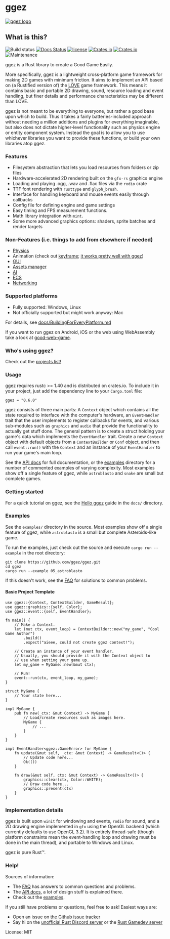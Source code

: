 # ggez

[![ggez logo](docs/ggez-logo-maroon-full.svg)](http://ggez.rs/)

## What is this?

![Build status](https://github.com/ggez/ggez/workflows/CI/badge.svg)
[![Docs Status](https://docs.rs/ggez/badge.svg)](https://docs.rs/ggez)
[![license](https://img.shields.io/badge/license-MIT-blue.svg)](https://github.com/ggez/ggez/blob/master/LICENSE)
[![Crates.io](https://img.shields.io/crates/v/ggez.svg)](https://crates.io/crates/ggez)
[![Crates.io](https://img.shields.io/crates/d/ggez.svg)](https://crates.io/crates/ggez)
![Maintenance](https://img.shields.io/badge/maintenance-actively--maintained-green.svg)

ggez is a Rust library to create a Good Game Easily.

More specifically, ggez is a lightweight cross-platform game framework
for making 2D games with minimum friction.  It aims to implement an
API based on (a Rustified version of) the [LÖVE](https://love2d.org/)
game framework.  This means it contains basic and portable 2D
drawing, sound, resource loading and event handling, but finer details
and performance characteristics may be different than LÖVE.

ggez is not meant to be everything to everyone, but rather a good
base upon which to build.  Thus it takes a fairly
batteries-included approach without needing a million additions
and plugins for everything imaginable, but also does not dictate
higher-level functionality such as physics engine or entity
component system.  Instead the goal is to allow you to use
whichever libraries you want to provide these functions, or build
your own libraries atop ggez.

### Features

* Filesystem abstraction that lets you load resources from folders or zip files
* Hardware-accelerated 2D rendering built on the `gfx-rs` graphics engine
* Loading and playing .ogg, .wav and .flac files via the `rodio` crate
* TTF font rendering with `rusttype` and `glyph_brush`.
* Interface for handling keyboard and mouse events easily through callbacks
* Config file for defining engine and game settings
* Easy timing and FPS measurement functions.
* Math library integration with `mint`.
* Some more advanced graphics options: shaders, sprite batches and render targets

### Non-Features (i.e. things to add from elsewhere if needed)

* [Physics](https://arewegameyet.rs/ecosystem/physics/)
* Animation (check out [keyframe](https://github.com/HannesMann/keyframe); [it works pretty well with ggez](/examples/animation.rs))
* [GUI](https://arewegameyet.rs/ecosystem/ui/)
* [Assets manager](https://github.com/a1phyr/assets_manager)
* [AI](https://arewegameyet.rs/ecosystem/ai/)
* [ECS](https://arewegameyet.rs/ecosystem/ecs/)
* [Networking](https://arewegameyet.rs/ecosystem/networking/)

### Supported platforms

 * Fully supported: Windows, Linux
 * Not officially supported but might work anyway: Mac

For details, see [docs/BuildingForEveryPlatform.md](docs/BuildingForEveryPlatform.md)

If you want to run ggez on Android, iOS or the web using WebAssembly take a look at [good-web-game](https://github.com/not-fl3/good-web-game).

### Who's using ggez?

Check out the [projects list!](docs/Projects.md)

### Usage

ggez requires rustc >= 1.40 and is distributed on
crates.io. To include it in your project, just add the dependency
line to your `Cargo.toml` file:

```
ggez = "0.6.0"
```

ggez consists of three main parts: A `Context` object which
contains all the state required to interface with the computer's
hardware, an `EventHandler` trait that the user implements to
register callbacks for events, and various sub-modules such as
`graphics` and `audio` that provide the functionality to actually
get stuff done.  The general pattern is to create a struct holding
your game's data which implements the `EventHandler` trait.
Create a new `Context` object with default objects from a `ContextBuilder`
or `Conf` object, and then call `event::run()` with
the `Context` and an instance of your `EventHandler` to run your game's
main loop.

See the [API docs](https://docs.rs/ggez/) for full documentation, or the [examples](/examples) directory for a number of commented examples of varying complexity.  Most examples show off
a single feature of ggez, while `astroblasto` and `snake` are small but complete games.

### Getting started

For a quick tutorial on ggez, see the [Hello ggez](https://github.com/ggez/ggez/blob/master/docs/guides/HelloGgez.md) guide in the `docs/` directory.

### Examples

See the `examples/` directory in the source.  Most examples show off
a single feature of ggez, while `astroblasto` is a small  but
complete Asteroids-like game.

To run the examples, just check out the source and execute `cargo run --example`
in the root directory:

```
git clone https://github.com/ggez/ggez.git
cd ggez
cargo run --example 05_astroblasto
```

If this doesn't work, see the
[FAQ](https://github.com/ggez/ggez/blob/master/docs/FAQ.md) for solutions
to common problems.

#### Basic Project Template

```rust,no_run
use ggez::{Context, ContextBuilder, GameResult};
use ggez::graphics::{self, Color};
use ggez::event::{self, EventHandler};

fn main() {
    // Make a Context.
    let (mut ctx, event_loop) = ContextBuilder::new("my_game", "Cool Game Author")
        .build()
        .expect("aieee, could not create ggez context!");

    // Create an instance of your event handler.
    // Usually, you should provide it with the Context object to
    // use when setting your game up.
    let my_game = MyGame::new(&mut ctx);

    // Run!
    event::run(ctx, event_loop, my_game);
}

struct MyGame {
    // Your state here...
}

impl MyGame {
    pub fn new(_ctx: &mut Context) -> MyGame {
        // Load/create resources such as images here.
        MyGame {
            // ...
        }
    }
}

impl EventHandler<ggez::GameError> for MyGame {
    fn update(&mut self, _ctx: &mut Context) -> GameResult<()> {
        // Update code here...
        Ok(())
    }

    fn draw(&mut self, ctx: &mut Context) -> GameResult<()> {
        graphics::clear(ctx, Color::WHITE);
        // Draw code here...
        graphics::present(ctx)
    }
}
```

### Implementation details

ggez is built upon `winit` for windowing and events, `rodio` for
sound, and a 2D drawing engine implemented in `gfx` using the OpenGL
backend (which currently defaults to use OpenGL 3.2).  It is entirely
thread-safe (though platform constraints mean the event-handling loop
and drawing must be done in the main thread), and portable to Windows
and Linux.

ggez is pure Rust™.

### Help!

Sources of information:

 * The [FAQ](https://github.com/ggez/ggez/blob/master/docs/FAQ.md) has answers to common questions and problems.
 * The [API docs](https://docs.rs/ggez/), a lot of design stuff is explained there.
 * Check out the [examples](https://github.com/ggez/ggez/tree/master/examples).

 If you still have problems or questions, feel free to ask!  Easiest ways are:

 * Open an issue on [the Github issue tracker](https://github.com/ggez/ggez/issues)
 * Say hi on the [unofficial Rust Discord server](http://bit.ly/rust-community) or the [Rust Gamedev server](https://discord.gg/yNtPTb2)

License: MIT
